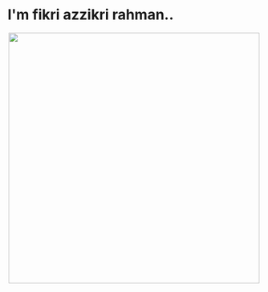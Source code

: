 <h1>I'm fikri azzikri rahman.. </h1>
<p align=center>
  <img src="https://media.giphy.com/media/v1.Y2lkPTc5MGI3NjExazE0bnJrMzhlYzUxY2lrNXhtMWRvOWpzNmY5d3pkdHZqZmc4OXI3dSZlcD12MV9pbnRlcm5hbF9naWZfYnlfaWQmY3Q9Zw/SjCIh9jL3SWC4TuYn1/giphy.gif" width="500">
<br><br>
</p>
<!--
**Fizitos/Fizitos** is a ✨ _special_ ✨ repository because its `README.md` (this file) appears on your GitHub profile.
-->
